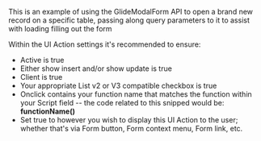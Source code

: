 This is an example of using the GlideModalForm API to open a brand new record on a specific table, passing along query parameters to it to assist with loading filling out the form

Within the UI Action settings it's recommended to ensure:
- Active is true
- Either show insert and/or show update is true
- Client is true
- Your appropriate List v2 or V3 compatible checkbox is true
- Onclick contains your function name that matches the function within your Script field -- the code related to this snipped would be: **functionName()**
- Set true to however you wish to display this UI Action to the user; whether that's via Form button, Form context menu, Form link, etc.
